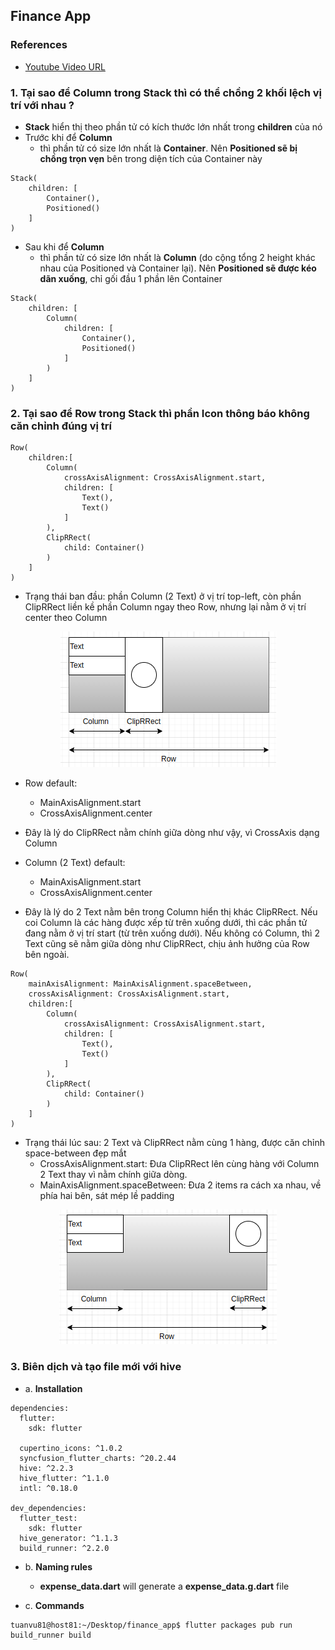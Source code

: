 ## Finance App 

### References
- [Youtube Video URL](https://www.youtube.com/watch?v=9-QFt-cWZV8&t=11s)

### 1. Tại sao để Column trong Stack thì có thể chồng 2 khối lệch vị trí với nhau ?
- **Stack** hiển thị theo phần tử có kích thước lớn nhất trong **children** của nó 
- Trước khi để **Column**
    - thì phần tử có size lớn nhất là **Container**. Nên **Positioned sẽ bị chồng trọn vẹn** bên trong diện tích của Container này 
```
Stack(
	children: [
		Container(),
		Positioned()
    ]
)
```
- Sau khi để **Column**
    - thì phần tử có size lớn nhất là **Column** (do cộng tổng 2 height khác nhau của Positioned và Container lại). Nên **Positioned sẽ được kéo dãn xuống**, chỉ gối đầu 1 phần lên Container
```
Stack(
	children: [
        Column(
            children: [
                Container(),
		        Positioned()       
            ]
        )
    ]
)
``` 

### 2. Tại sao để Row trong Stack thì phần Icon thông báo không căn chỉnh đúng vị trí 
```
Row(
    children:[
        Column(
            crossAxisAlignment: CrossAxisAlignment.start,
            children: [
                Text(),
                Text()       
            ]
        ),
        ClipRRect(
            child: Container()
        )
    ]
)
```
- Trạng thái ban đầu: phần Column (2 Text) ở vị trí top-left, còn phần ClipRRect liền kề  phần Column ngay theo Row, nhưng lại nằm ở vị trí center theo Column
<p align="center">
    <img src="https://github.com/tuanvu9981/finance_app/blob/master/screenshot/before.png" />
<p>

- Row default:
    - MainAxisAlignment.start
    - CrossAxisAlignment.center 
- Đây là lý do ClipRRect nằm chính giữa dòng như vậy, vì CrossAxis dạng Column 

- Column (2 Text) default: 
    - MainAxisAlignment.start
    - CrossAxisAlignment.center
- Đây là lý do 2 Text nằm bên trong Column hiển thị khác ClipRRect. Nếu coi Column là các hàng được xếp từ trên xuống dưới, thì các phần tử đang nằm ở vị trí start (từ trên xuống dưới). Nếu không có Column, thì 2 Text cũng sẽ nằm giữa dòng như ClipRRect, chịu ảnh hưởng của Row bên ngoài.

```
Row(
    mainAxisAlignment: MainAxisAlignment.spaceBetween,
    crossAxisAlignment: CrossAxisAlignment.start,
    children:[
        Column(
            crossAxisAlignment: CrossAxisAlignment.start,
            children: [
                Text(),
                Text()       
            ]
        ),
        ClipRRect(
            child: Container()
        )
    ]
)
```
- Trạng thái lúc sau: 2 Text và ClipRRect nằm cùng 1 hàng, được căn chỉnh space-between đẹp mắt 
    - CrossAxisAlignment.start: Đưa ClipRRect lên cùng hàng với Column 2 Text thay vì nằm chính giữa dòng.
    - MainAxisAlignment.spaceBetween: Đưa 2 items ra cách xa nhau, về phía hai bên, sát mép lề padding
<p align="center">
    <img src="https://github.com/tuanvu9981/finance_app/blob/master/screenshot/after.png" />
<p> 

### 3. Biên dịch và tạo file mới với hive 
- a. **Installation**
```
dependencies:
  flutter:
    sdk: flutter

  cupertino_icons: ^1.0.2
  syncfusion_flutter_charts: ^20.2.44
  hive: ^2.2.3
  hive_flutter: ^1.1.0
  intl: ^0.18.0

dev_dependencies:
  flutter_test:
    sdk: flutter
  hive_generator: ^1.1.3
  build_runner: ^2.2.0
```

- b. **Naming rules**
    - **expense_data.dart** will generate a **expense_data.g.dart** file

- c. **Commands**
```
tuanvu81@host81:~/Desktop/finance_app$ flutter packages pub run build_runner build
```

